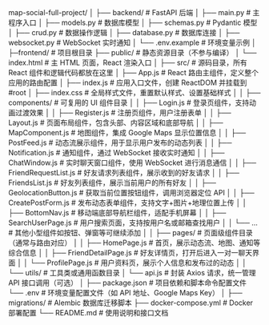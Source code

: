 map-social-full-project/
│
├── backend/               # FastAPI 后端
│   ├── main.py            # 主程序入口
│   ├── models.py          # 数据库模型
│   ├── schemas.py         # Pydantic 模型
│   ├── crud.py            # 数据操作逻辑
│   ├── database.py        # 数据库连接
│   ├── websocket.py       # WebSocket 实时通知
│   └── .env.example       # 环境变量示例
│
├─frontend/                       # 项目根目录
├── public/                      # 静态资源目录（不参与编译）
│   └── index.html               # 主 HTML 页面，React 渲染入口
│
├── src/                         # 源码目录，所有 React 组件和逻辑代码都放在这里
│   ├── App.js                   # React 路由主组件，定义整个应用的路由配置
│   ├── index.js                 # 应用入口文件，创建 ReactDOM 并挂载到 #root
│   ├── index.css                # 全局样式文件，重置默认样式、设置基础样式
│
│   ├── components/              # 可复用的 UI 组件目录
│   │   ├── Login.js             # 登录页组件，支持动画过渡效果
│   │   ├── Register.js          # 注册页组件，用户注册表单
│   │   ├── Layout.js            # 页面布局组件，包含头部、内容区域和底部导航
│   │   ├── MapComponent.js      # 地图组件，集成 Google Maps 显示位置信息
│   │   ├── PostFeed.js          # 动态流展示组件，用于显示用户发布的动态列表
│   │   ├── Notification.js      # 通知组件，通过 WebSocket 接收实时通知
│   │   ├── ChatWindow.js        # 实时聊天窗口组件，使用 WebSocket 进行消息通信
│   │   ├── FriendRequestList.js # 好友请求列表组件，展示收到的好友请求
│   │   ├── FriendsList.js       # 好友列表组件，展示当前用户的所有好友
│   │   ├── GeolocationButton.js # 获取当前位置按钮组件，调用浏览器定位 API
│   │   ├── CreatePostForm.js    # 发布动态表单组件，支持文字+图片+地理位置上传
│   │   ├── BottomNav.js         # 移动端底部导航栏组件，适配手机屏幕
│   │   ├── SearchUserPage.js    # 用户搜索页面，支持按用户名或邮箱查找用户
│   │   └── ...                  # 其他小型组件如按钮、弹窗等可继续添加
│
│   ├── pages/                   # 页面级组件目录（通常与路由对应）
│   │   ├── HomePage.js          # 首页，展示动态流、地图、通知等综合信息
│   │   ├── FriendDetailPage.js  # 好友详情页，打开后进入一对一聊天界面
│   │   └── ProfilePage.js       # 用户资料页，展示个人信息和发布过的动态
│
│   └── utils/                   # 工具类或通用函数目录
│       └── api.js               # 封装 Axios 请求，统一管理 API 接口调用（可选）
│
├── package.json                 # 项目依赖和脚本命令配置文件
└── .env                         # 环境变量配置文件（如 API 地址、Google Maps Key）
│
├── migrations/            # Alembic 数据库迁移脚本
├── docker-compose.yml     # Docker 部署配置
└── README.md              # 使用说明和接口文档